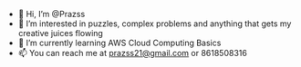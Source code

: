 - 👋 Hi, I’m @Prazss
- 👀 I’m interested in puzzles, complex problems and anything that gets my creative juices flowing
- 🌱 I’m currently learning AWS Cloud Computing Basics
- 📫 You can reach me at prazss21@gmail.com or 8618508316

